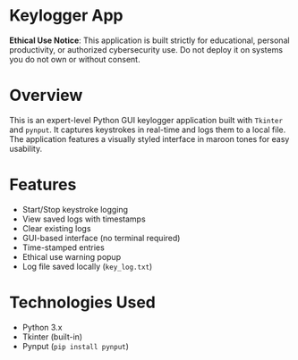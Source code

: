 # Keylogger App 

**Ethical Use Notice**: This application is built strictly for educational, personal productivity, or authorized cybersecurity use. Do not deploy it on systems you do not own or without consent.

# Overview

This is an expert-level Python GUI keylogger application built with `Tkinter` and `pynput`. It captures keystrokes in real-time and logs them to a local file. The application features a visually styled interface in maroon tones for easy usability.

# Features

-  Start/Stop keystroke logging
-  View saved logs with timestamps
-  Clear existing logs
-  GUI-based interface (no terminal required)
-  Time-stamped entries
-  Ethical use warning popup
-  Log file saved locally (`key_log.txt`)

# Technologies Used

- Python 3.x
- Tkinter (built-in)
- Pynput (`pip install pynput`)



